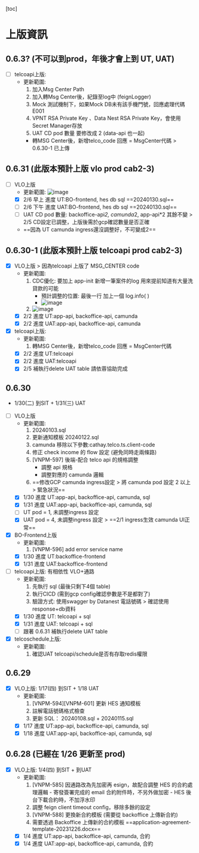 [toc]

# 上版資訊
## 0.6.3? (不可以到prod，年後才會上到 UT, UAT)
- [ ] telcoapi上版:
    - 更新範圍:
        1. 加入Msg Center Path
        2. 加入轉Msg Center後，紀錄至log中 (feignLogger) 
        3. Mock 測試機制下，如果Mock DB未有該手機門號，回應處理代碼E001
        4. VPNT RSA Private Key 、Data Nest RSA Private Key，會使用Secret Manager存放
        5. UAT CD pod 數量 要修改成 2  (data-api 也一起)
        - 轉MSG Center後，新增telco_code 回應 = MsgCenter代碼 > 0.6.30-1 已上傳

## 0.6.31 (此版本預計上版 vlo prod cab2-3)
- [ ] VLO上版
    - 更新範圍:
    ![image](https://hackmd.io/_uploads/HJIXCZysp.png)
    - [x] 2/6 早上 進度 UT:BO-frontend, hes db sql ==20240130.sql==
    - [ ] 2/6 下午 進度 UAT:BO-frontend, hes db sql ==20240130.sql==
    - [ ] UAT CD pod 數量: backoffice-api*2, camunda*2, app-api*2 其餘不變 > 2/5 CD設定已調整，上版後需於gcp確認數量是否正確
    - ==因為 UT camunda ingress還沒調整好，不可變成2==


## 0.6.30-1 (此版本預計上版 telcoapi prod cab2-3)
- [x] VLO上版 > 因為telcoapi 上版了 MSG_CENTER code
    - 更新範圍:
        1. CDC優化: 要加上 app-init 新增一筆案件的log 用來提前知道有大量洗貸款的可能
            - 預計調整的位置: 最後一行 加上一個 log.info( ) 
            - ![image](https://hackmd.io/_uploads/rJRiFTtca.png)
        2. ![image](https://hackmd.io/_uploads/H1FPe-996.png)
    - [x] 2/2 進度 UT:app-api, backoffice-api, camunda
    - [x] 2/2 進度 UAT:app-api, backoffice-api, camunda
  
- [x] telcoapi上版:
    - 更新範圍:
        1. 轉MSG Center後，新增telco_code 回應 = MsgCenter代碼
    - [x] 2/2 進度 UT:telcoapi
    - [x] 2/2 進度 UAT:telcoapi
    - [x] 2/5 補執行delete UAT table 請依蓉協助完成

## 0.6.30 
- 1/30(二) 到SIT + 1/31(三) UAT
- [ ] VLO上版
    - 更新範圍:
        1. 20240103.sql
        2. 更新通知模板 20240122.sql
        3. camunda 移除以下參數:cathay.telco.ts.client-code
        4. 修正 check income 的 flow 設定 (避免同時走兩條路)
        5. [VNPM-597] 後端-配合 telco api 的規格調整
            - 調整 api 規格
            - 調整對應的 camunda 邏輯
        6. ==修改GCP camunda ingress設定 > 將 camunda pod 設定 2 以上 > 緊急狀況==
    - [x] 1/30 進度 UT:app-api, backoffice-api, camunda, sql 
    - [x] 1/31 進度 UAT:app-api, backoffice-api, camunda, sql
    - [ ] UT pod = 1, 未調整ingress 設定
    - [x] UAT pod = 4, 未調整ingress 設定 > ==2/1 ingress生效 camunda UI正常==
    
- [x] BO-Frontend上版
    - 更新範圍:
        1. [VNPM-596] add error service name
    - [x] 1/30 進度 UT:backoffice-frontend
    - [x] 1/31 進度 UAT:backoffice-frontend
    
- [ ] telcoapi上版: 有相依性 VLO+通路
    - 更新範圍:
        1. 先執行 sql (最後只剩下4個 table)
        2. 執行CICD (需到gcp config確認參數是不是都對了)
        3. 驗證方式: 使用swagger by Datanest 電話號碼 > 確認使用response+db資料 
    - [x] 1/30 進度 UT: telcoapi + sql
    - [x] 1/31 進度 UAT: telcoapi + sql 
    - [ ] 跟著 0.6.31 補執行delete UAT table

- [x] telcoschedule上版: 
    - 更新範圍: 
       1. 確認UAT telcoapi/schedule是否有存取redis權限

## 0.6.29
- [x] VLO上版: 1/17(四) 到SIT + 1/18 UAT
    - 更新範圍:
        1. [VNPM-594][VNPM-601] 更新 HES 通知模板
        2. 註解電話號碼格式檢查
        3. 更新 SQL： 20240108.sql + 20240115.sql
    - [x] 1/17 進度 UT:app-api, backoffice-api, camunda, sql
    - [x] 1/18 進度 UAT:app-api, backoffice-api, camunda, sql

## 0.6.28 (已經在 1/26 更新至 prod)
- [x] VLO上版: 1/4(四) 到SIT + 到UAT
    - 更新範圍: 
        1. [VNPM-585] 因通路改為先加密再 esign，故配合調整 HES 的合約處理邏輯
          - 寄發簽署完成的 email 合約附件時，不另外做加密
          - HES 後台下載合約時，不加浮水印
         2. 調整 feign client timeout config，移除多餘的設定
         3. [VNPM-588] 更換新合約模板 (需要從 backoffice 上傳新合約)
         4. 需要透過 Backoffice 上傳新的合約模板 ==application-agreement-template-20231226.docx==
    - [x] 1/4 進度 UT:app-api, backoffice-api, camunda, 合約
    - [x] 1/4 進度 UAT:app-api, backoffice-api, camunda, 合約
